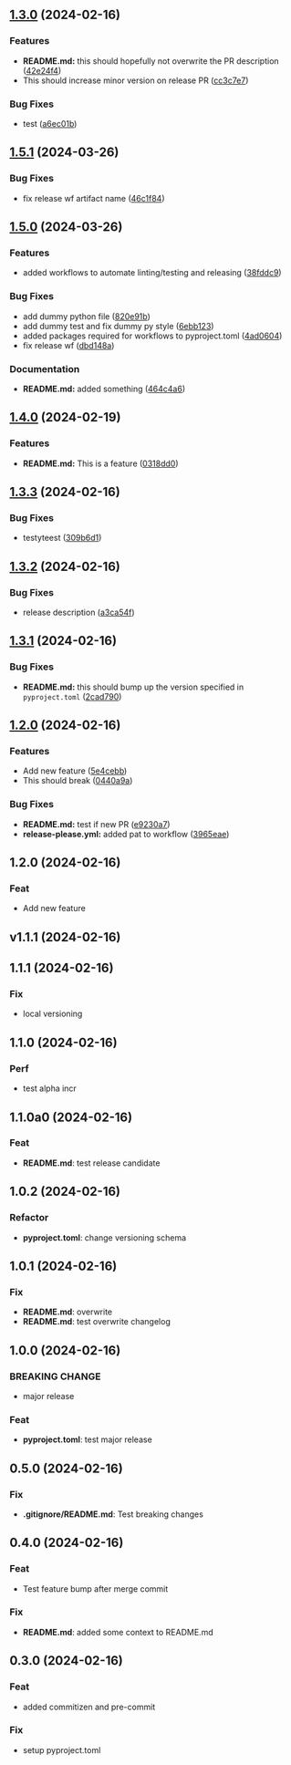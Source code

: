 ## [1.3.0](https://github.com/MaxDall/test-commitizen/compare/v1.2.0...v1.3.0) (2024-02-16)


### Features

* **README.md:** this should hopefully not overwrite the PR description ([42e24f4](https://github.com/MaxDall/test-commitizen/commit/42e24f405163c7bcb0f5ff0e8bbdd6e4ac401545))
* This should increase minor version on release PR ([cc3c7e7](https://github.com/MaxDall/test-commitizen/commit/cc3c7e71a8a3dfade30993f7cf0fb02504d77850))


### Bug Fixes

* test ([a6ec01b](https://github.com/MaxDall/test-commitizen/commit/a6ec01b69d0ca6dbf69da08ba3e1acb5094330cc))

## [1.5.1](https://github.com/MaxDall/test-commitizen/compare/v1.5.0...v1.5.1) (2024-03-26)


### Bug Fixes

* fix release wf artifact name ([46c1f84](https://github.com/MaxDall/test-commitizen/commit/46c1f84bdb7f492a3b9f9fdba1d13eab3db68f42))

## [1.5.0](https://github.com/MaxDall/test-commitizen/compare/v1.4.0...v1.5.0) (2024-03-26)


### Features

* added workflows to automate linting/testing and releasing ([38fddc9](https://github.com/MaxDall/test-commitizen/commit/38fddc9586d0b899daddf27f43924f9cc04d3764))


### Bug Fixes

* add dummy python file ([820e91b](https://github.com/MaxDall/test-commitizen/commit/820e91b436429997d893bde7763bea8ccae3d101))
* add dummy test and fix dummy py style ([6ebb123](https://github.com/MaxDall/test-commitizen/commit/6ebb123fda5558de431ef93fec6e5142ec9434ea))
* added packages required for workflows to pyproject.toml ([4ad0604](https://github.com/MaxDall/test-commitizen/commit/4ad06041f45f12882b2b4f26a448d6db128a972b))
* fix release wf ([dbd148a](https://github.com/MaxDall/test-commitizen/commit/dbd148a718ababe209f2c5195ce1784c4c489dd0))


### Documentation

* **README.md:** added something ([464c4a6](https://github.com/MaxDall/test-commitizen/commit/464c4a6433de4e55c1f9b3c3dd04ada465f3c55a))

## [1.4.0](https://github.com/MaxDall/test-commitizen/compare/v1.3.3...v1.4.0) (2024-02-19)


### Features

* **README.md:** This is a feature ([0318dd0](https://github.com/MaxDall/test-commitizen/commit/0318dd0d3c17d07cc7fffd69e72d6d2d045644a9))

## [1.3.3](https://github.com/MaxDall/test-commitizen/compare/v1.3.2...v1.3.3) (2024-02-16)


### Bug Fixes

* testyteest ([309b6d1](https://github.com/MaxDall/test-commitizen/commit/309b6d1a0dcd1a1842c888d252a27595d31eeef1))

## [1.3.2](https://github.com/MaxDall/test-commitizen/compare/v1.3.1...v1.3.2) (2024-02-16)


### Bug Fixes

* release description ([a3ca54f](https://github.com/MaxDall/test-commitizen/commit/a3ca54f899e15f8d8f454281765f382363292d6c))

## [1.3.1](https://github.com/MaxDall/test-commitizen/compare/v1.3.0...v1.3.1) (2024-02-16)


### Bug Fixes

* **README.md:** this should bump up the version specified in `pyproject.toml` ([2cad790](https://github.com/MaxDall/test-commitizen/commit/2cad790916d0d9e93cb686518bd860badee980de))

## [1.2.0](https://github.com/MaxDall/test-commitizen/compare/v1.1.1...v1.2.0) (2024-02-16)


### Features

* Add new feature ([5e4cebb](https://github.com/MaxDall/test-commitizen/commit/5e4cebbd9240e1e0c9b64996a95451a605d3b517))
* This should break ([0440a9a](https://github.com/MaxDall/test-commitizen/commit/0440a9a233612782eb830097f1a614a8b596fd08))


### Bug Fixes

* **README.md:** test if new PR ([e9230a7](https://github.com/MaxDall/test-commitizen/commit/e9230a7c9b60b030a93a6f586b5d4c44c3d039b1))
* **release-please.yml:** added pat to workflow ([3965eae](https://github.com/MaxDall/test-commitizen/commit/3965eae90291785c8acb40cb3d9001c6c3b53d47))

## 1.2.0 (2024-02-16)

### Feat

- Add new feature

## v1.1.1 (2024-02-16)

## 1.1.1 (2024-02-16)

### Fix

- local versioning

## 1.1.0 (2024-02-16)

### Perf

- test alpha incr

## 1.1.0a0 (2024-02-16)

### Feat

- **README.md**: test release candidate

## 1.0.2 (2024-02-16)

### Refactor

- **pyproject.toml**: change versioning schema

## 1.0.1 (2024-02-16)

### Fix

- **README.md**: overwrite
- **README.md**: test overwrite changelog

## 1.0.0 (2024-02-16)

### BREAKING CHANGE

- major release

### Feat

- **pyproject.toml**: test major release

## 0.5.0 (2024-02-16)

### Fix

- **.gitignore/README.md**: Test breaking changes

## 0.4.0 (2024-02-16)

### Feat

- Test feature bump after merge commit

### Fix

- **README.md**: added some context to README.md

## 0.3.0 (2024-02-16)

### Feat

- added commitizen and pre-commit

### Fix

- setup pyproject.toml
